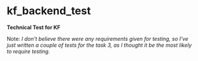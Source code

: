 # kf_backend_test
**Technical Test for KF**

Note:
*I don't believe there were any requirements given for testing, so I've just written a couple of tests for the task 3, as I thought it be the most likely to require testing.*
